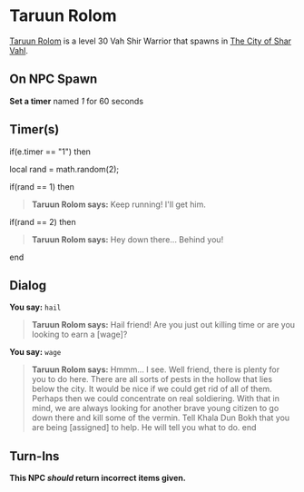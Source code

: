 # Taruun Rolom



[Taruun Rolom](/npc/155283) is a level 30 Vah Shir Warrior that spawns in [The City of Shar Vahl](/zone/155).



## On NPC Spawn

**Set a timer** named *1* for 60 seconds


## Timer(s)

if(e.timer == "1") then


local rand = math.random(2);


if(rand == 1) then



>**Taruun Rolom says:** Keep running! I'll get him.



if(rand == 2) then



>**Taruun Rolom says:** Hey down there... Behind you!

end



## Dialog

**You say:** `hail`



>**Taruun Rolom says:** Hail friend! Are you just out killing time or are you looking to earn a [wage]?

**You say:** `wage`



>**Taruun Rolom says:** Hmmm... I see. Well friend, there is plenty for you to do here. There are all sorts of pests in the hollow that lies below the city. It would be nice if we could get rid of all of them. Perhaps then we could concentrate on real soldiering. With that in mind, we are always looking for another brave young citizen to go down there and kill some of the vermin. Tell Khala Dun Bokh that you are being [assigned] to help. He will tell you what to do.
end



## Turn-Ins



**This NPC *should* return incorrect items given.**





